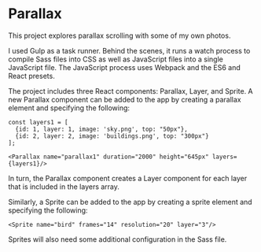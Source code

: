 # Parallax

This project explores parallax scrolling with some of my own photos.

I used Gulp as a task runner.
Behind the scenes, it runs a watch process to compile Sass files into CSS as well as JavaScript files into a single JavaScript file.
The JavaScript process uses Webpack and the ES6 and React presets.

The project includes three React components: Parallax, Layer, and Sprite.
A new Parallax component can be added to the app by creating a parallax element and specifying the following:
```
const layers1 = [
  {id: 1, layer: 1, image: 'sky.png', top: "50px"},
  {id: 2, layer: 2, image: 'buildings.png', top: "300px"}
];

<Parallax name="parallax1" duration="2000" height="645px" layers={layers1}/>
```
In turn, the Parallax component creates a Layer component for each layer that is included in the layers array.

Similarly, a Sprite can be added to the app by creating a sprite element and specifying the following:
```
<Sprite name="bird" frames="14" resolution="20" layer="3"/>
```
Sprites will also need some additional configuration in the Sass file.
